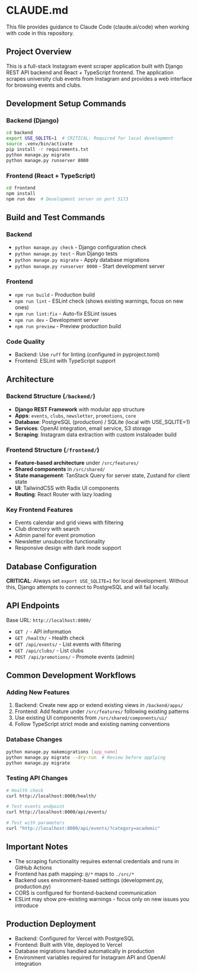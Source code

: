 # CLAUDE.md

This file provides guidance to Claude Code (claude.ai/code) when working with code in this repository.

## Project Overview

This is a full-stack Instagram event scraper application built with Django REST API backend and React + TypeScript frontend. The application scrapes university club events from Instagram and provides a web interface for browsing events and clubs.

## Development Setup Commands

### Backend (Django)
```bash
cd backend
export USE_SQLITE=1  # CRITICAL: Required for local development
source .venv/bin/activate
pip install -r requirements.txt
python manage.py migrate
python manage.py runserver 8000
```

### Frontend (React + TypeScript)
```bash
cd frontend
npm install
npm run dev  # Development server on port 5173
```

## Build and Test Commands

### Backend
- `python manage.py check` - Django configuration check
- `python manage.py test` - Run Django tests
- `python manage.py migrate` - Apply database migrations
- `python manage.py runserver 8000` - Start development server

### Frontend
- `npm run build` - Production build
- `npm run lint` - ESLint check (shows existing warnings, focus on new ones)
- `npm run lint:fix` - Auto-fix ESLint issues
- `npm run dev` - Development server
- `npm run preview` - Preview production build

### Code Quality
- Backend: Use `ruff` for linting (configured in pyproject.toml)
- Frontend: ESLint with TypeScript support

## Architecture

### Backend Structure (`/backend/`)
- **Django REST Framework** with modular app structure
- **Apps**: `events`, `clubs`, `newsletter`, `promotions`, `core`
- **Database**: PostgreSQL (production) / SQLite (local with USE_SQLITE=1)
- **Services**: OpenAI integration, email service, S3 storage
- **Scraping**: Instagram data extraction with custom instaloader build

### Frontend Structure (`/frontend/`)
- **Feature-based architecture** under `/src/features/`
- **Shared components** in `/src/shared/`
- **State management**: TanStack Query for server state, Zustand for client state
- **UI**: TailwindCSS with Radix UI components
- **Routing**: React Router with lazy loading

### Key Frontend Features
- Events calendar and grid views with filtering
- Club directory with search
- Admin panel for event promotion
- Newsletter unsubscribe functionality
- Responsive design with dark mode support

## Database Configuration

**CRITICAL**: Always set `export USE_SQLITE=1` for local development. Without this, Django attempts to connect to PostgreSQL and will fail locally.

## API Endpoints

Base URL: `http://localhost:8000/`
- `GET /` - API information
- `GET /health/` - Health check
- `GET /api/events/` - List events with filtering
- `GET /api/clubs/` - List clubs
- `POST /api/promotions/` - Promote events (admin)

## Common Development Workflows

### Adding New Features
1. Backend: Create new app or extend existing views in `/backend/apps/`
2. Frontend: Add feature under `/src/features/` following existing patterns
3. Use existing UI components from `/src/shared/components/ui/`
4. Follow TypeScript strict mode and existing naming conventions

### Database Changes
```bash
python manage.py makemigrations [app_name]
python manage.py migrate --dry-run  # Review before applying
python manage.py migrate
```

### Testing API Changes
```bash
# Health check
curl http://localhost:8000/health/

# Test events endpoint
curl http://localhost:8000/api/events/

# Test with parameters
curl "http://localhost:8000/api/events/?category=academic"
```

## Important Notes

- The scraping functionality requires external credentials and runs in GitHub Actions
- Frontend has path mapping: `@/*` maps to `./src/*`
- Backend uses environment-based settings (development.py, production.py)
- CORS is configured for frontend-backend communication
- ESLint may show pre-existing warnings - focus only on new issues you introduce

## Production Deployment

- Backend: Configured for Vercel with PostgreSQL
- Frontend: Built with Vite, deployed to Vercel
- Database migrations handled automatically in production
- Environment variables required for Instagram API and OpenAI integration